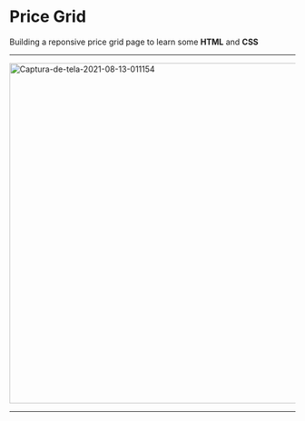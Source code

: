 # Price Grid

Building a reponsive price grid page to learn some **HTML** and **CSS** 
<hr>
<img src="https://i.ibb.co/X8GStWB/Captura-de-tela-2021-08-13-011154.png" alt="Captura-de-tela-2021-08-13-011154" width="600">
<hr>  
 

